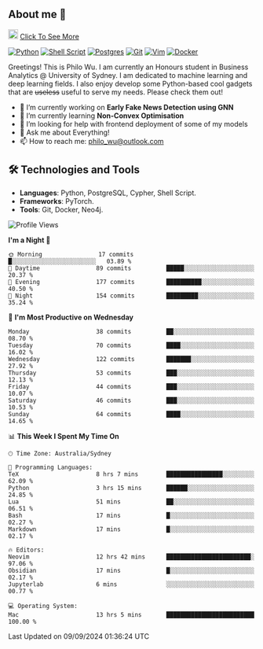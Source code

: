 ## About me 🤗

<a href="#"><img src="https://media.giphy.com/media/hvRJCLFzcasrR4ia7z/giphy.gif" width="20px" height="20px"></a> [Click To See More](https://codeboyphilo.github.io)

[![Python](https://img.shields.io/badge/python-3670A0?style=for-the-badge&logo=python&logoColor=ffdd54)](#)
[![Shell Script](https://img.shields.io/badge/shell_script-%23121011.svg?style=for-the-badge&logo=gnu-bash&logoColor=white)](#)
[![Postgres](https://img.shields.io/badge/postgres-%23316192.svg?style=for-the-badge&logo=postgresql&logoColor=white)](#)
[![Git](https://img.shields.io/badge/git-%23F05033.svg?style=for-the-badge&logo=git&logoColor=white)](#)
[![Vim](https://img.shields.io/badge/VIM-%2311AB00.svg?style=for-the-badge&logo=vim&logoColor=white)](#)
[![Docker](https://img.shields.io/badge/docker-%230db7ed.svg?style=for-the-badge&logo=docker&logoColor=white)](#)

Greetings! This is Philo Wu. I am currently an Honours student in Business Analytics \@ University of Sydney. I am dedicated to machine learning and deep learning fields. I also enjoy develop some Python-based cool gadgets that are ~~useless~~ useful to serve my needs. Please check them out!

- 🔭 I’m currently working on **Early Fake News Detection using GNN**
- 🌱 I’m currently learning **Non-Convex Optimisation**
- 🤔 I’m looking for help with frontend deployment of some of my models
- 💬 Ask me about Everything!
- 📫 How to reach me: philo_wu@outlook.com

## 🛠 Technologies and Tools
- **Languages**: Python, PostgreSQL, Cypher, Shell Script.
- **Frameworks**: PyTorch.
- **Tools**: Git, Docker, Neo4j.

<!--START_SECTION:waka-->
![Profile Views](http://img.shields.io/badge/Profile%20Views-11-blue)

**I'm a Night 🦉** 

```text
🌞 Morning                17 commits          █░░░░░░░░░░░░░░░░░░░░░░░░   03.89 % 
🌆 Daytime                89 commits          █████░░░░░░░░░░░░░░░░░░░░   20.37 % 
🌃 Evening                177 commits         ██████████░░░░░░░░░░░░░░░   40.50 % 
🌙 Night                  154 commits         █████████░░░░░░░░░░░░░░░░   35.24 % 
```
📅 **I'm Most Productive on Wednesday** 

```text
Monday                   38 commits          ██░░░░░░░░░░░░░░░░░░░░░░░   08.70 % 
Tuesday                  70 commits          ████░░░░░░░░░░░░░░░░░░░░░   16.02 % 
Wednesday                122 commits         ███████░░░░░░░░░░░░░░░░░░   27.92 % 
Thursday                 53 commits          ███░░░░░░░░░░░░░░░░░░░░░░   12.13 % 
Friday                   44 commits          ███░░░░░░░░░░░░░░░░░░░░░░   10.07 % 
Saturday                 46 commits          ███░░░░░░░░░░░░░░░░░░░░░░   10.53 % 
Sunday                   64 commits          ████░░░░░░░░░░░░░░░░░░░░░   14.65 % 
```


📊 **This Week I Spent My Time On** 

```text
🕑︎ Time Zone: Australia/Sydney

💬 Programming Languages: 
TeX                      8 hrs 7 mins        ████████████████░░░░░░░░░   62.09 % 
Python                   3 hrs 15 mins       ██████░░░░░░░░░░░░░░░░░░░   24.85 % 
Lua                      51 mins             ██░░░░░░░░░░░░░░░░░░░░░░░   06.51 % 
Bash                     17 mins             █░░░░░░░░░░░░░░░░░░░░░░░░   02.27 % 
Markdown                 17 mins             █░░░░░░░░░░░░░░░░░░░░░░░░   02.17 % 

🔥 Editors: 
Neovim                   12 hrs 42 mins      ████████████████████████░   97.06 % 
Obsidian                 17 mins             █░░░░░░░░░░░░░░░░░░░░░░░░   02.17 % 
Jupyterlab               6 mins              ░░░░░░░░░░░░░░░░░░░░░░░░░   00.77 % 

💻 Operating System: 
Mac                      13 hrs 5 mins       █████████████████████████   100.00 % 
```


 Last Updated on 09/09/2024 01:36:24 UTC
<!--END_SECTION:waka-->

